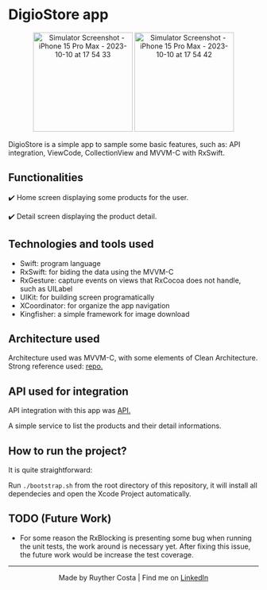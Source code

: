 # DigioStore app

<p align="center">
  <img src="https://github.com/Themakew/digio-store-app/assets/3030029/ab309d51-6887-4a03-a467-fb498340a950" alt="Simulator Screenshot - iPhone 15 Pro Max - 2023-10-10 at 17 54 33" width="200"/>
  <img src="https://github.com/Themakew/digio-store-app/assets/3030029/53e30802-234b-43bd-9921-b135d5d893dc" alt="Simulator Screenshot - iPhone 15 Pro Max - 2023-10-10 at 17 54 42" width="200"/>
</p>

DigioStore is a simple app to sample some basic features, such as: API integration, ViewCode, CollectionView and MVVM-C with RxSwift.

## Functionalities
✔️ Home screen displaying some products for the user.

✔️ Detail screen displaying the product detail.

## Technologies and tools used

- Swift: program language
- RxSwift: for biding the data using the MVVM-C
- RxGesture: capture events on views that RxCocoa does not handle, such as UILabel
- UIKit: for building screen programatically
- XCoordinator: for organize the app navigation
- Kingfisher: a simple framework for image download

## Architecture used

Architecture used was MVVM-C, with some elements of Clean Architecture. Strong reference used: <a href="https://github.com/kudoleh/iOS-Clean-Architecture-MVVM">repo.</a></p> 

## API used for integration

API integration with this app was <a href="https://7hgi9vtkdc.execute-api.sa-east-1.amazonaws.com/sandbox/products">API.</a></p>
A simple service to list the products and their detail informations.

## How to run the project?

It is quite straightforward:

Run `./bootstrap.sh` from the root directory of this repository, it will install all dependecies and open the Xcode Project automatically.

## TODO (Future Work)

- For some reason the RxBlocking is presenting some bug when running the unit tests, the work around is necessary yet. After fixing this issue, the future work would be increase the test coverage.

---
<p align="center">Made by Ruyther Costa | Find me on <a href="https://www.linkedin.com/in/ruyther">LinkedIn</a></p>
